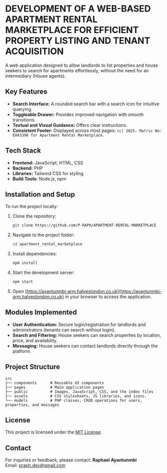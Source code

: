 # DEVELOPMENT OF A WEB-BASED APARTMENT RENTAL MARKETPLACE FOR EFFICIENT PROPERTY LISTING AND TENANT ACQUISITION

A web application designed to allow landlords to list properties and house seekers to search for apartments effortlessly, without the need for an intermediary (House agents).

## Key Features
- **Search Interface:** A rounded search bar with a search icon for intuitive querying.
- **Toggleable Drawer:** Provides improved navigation with smooth transitions.
- **Textual and Visual Guidance:** Offers clear instructions.
- **Consistent Footer:** Displayed across most pages: `(c) 2025. Matric No: E043396 for Apartment Rental Marketplace.`

## Tech Stack
- **Frontend:** JavaScript, HTML, CSS
- **Backend:** PHP 
- **Libraries:** Tailwind CSS for styling
- **Build Tools:** Node.js, npm

## Installation and Setup
To run the project locally:

1. Clone the repository:
   ```bash
   git clone https://github.com/P-RAPH/APARTMENT-RENTAL-MARKETPLACE
   ```
2. Navigate to the project folder:
   ```bash
   cd apartment_rental_marketplace
   ```
3. Install dependencies:
   ```bash
   npm install
   ```
4. Start the development server:
   ```bash
   npm start
   ```
5. Open [https://ayantunmbi-arm.halveslondon.co.uk](https://ayantunmbi-arm.halveslondon.co.uk) in your browser to access the application.

## Modules Implemented
- **User Authentication:** Secure login/registration for landlords and administrators (tenants can search without login).
- **Search and Filtering:** House seekers can search properties by location, price, and availability.
- **Messaging:** House seekers can contact landlords directly through the platform.

## Project Structure
```
src
├── components      # Reusable UI components
├── pages           # Main application pages
├── public          # Images, JavaScript, CSS, and the index files
├── assets          # CSS stylesheets, JS libraries, and icons.
└── models          # PHP classes, CRUD operations for users, properties, and messages
```

## License
This project is licensed under the [MIT License](LICENSE).

## Contact
For inquiries or feedback, please contact:
**Raphael Ayantunmbi**  
Email: [praph.dev@gmail.com](mailto:praph.dev@gmail.com)

